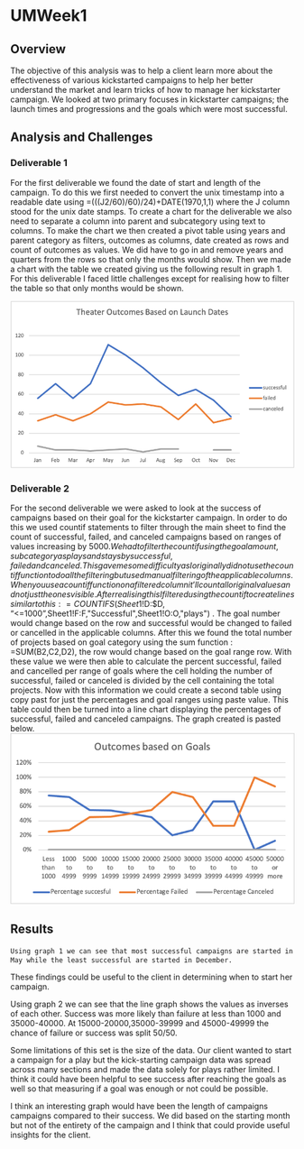# UMWeek1
## Overview
The objective of this analysis was to help a client learn more about the effectiveness of various kickstarted campaigns 
to help her better understand the market and learn tricks of how to manage her kickstarter campaign. We looked at two primary
focuses in kickstarter campaigns; the launch times and progressions and the goals which were most successful.
## Analysis and Challenges
### Deliverable 1
For the first deliverable we found the date of start and length of the campaign. To do this we first needed to convert
the unix timestamp into a readable date using =(((J2/60)/60)/24)+DATE(1970,1,1) where the J column stood for the unix date 
stamps. To create a chart for the deliverable we also need to separate a column into parent and subcategory using text to 
columns. To make the chart we then created a pivot table using years and parent category as filters, outcomes as columns, 
date created as rows and count of outcomes as values. We did have to go in and remove years and quarters from the rows so 
that only the months would show. Then we made a chart with the table we created giving us the following result in graph 1. 
For this deliverable I faced little challenges except for realising how to filter the table so that only months would be shown.

![graph 1](/Resources/Theater_Outcomes_vs_Launch.png)

### Deliverable 2
For the second deliverable we were asked to look at the success of campaigns based on their goal for the kickstarter campaign.
In order to do this we used countif statements to filter through the main sheet to find the count of successful, failed, and 
canceled campaigns based on ranges of values increasing by 5000$. We had to filter the countif using the goal amount, 
subcategory as plays and stays by successful, failed and canceled. This gave me some difficulty as I originally did not use 
the countif function to do all the filtering but used manual filtering of the applicable columns. When you use a countif 
function on a filtered column it’ll count all original values and not just the ones visible. After realising this I filtered 
using the countif to create lines similar to this: =COUNTIFS(Sheet1!$D:$D, “<=1000”,Sheet1!F:F,"Successful",Sheet1!O:O,"plays")
. The goal number would change based on the row and successful would be changed to failed or cancelled in the applicable 
columns. After this we found the total number of projects based on goal category using the sum function : =SUM(B2,C2,D2), the 
row would change based on the goal range row. With these value we were then able to calculate the percent successful, failed 
and cancelled per range of goals where the cell holding the number of successful, failed or canceled is divided by the cell 
containing the total projects. Now with this information we could create a second table using copy past for just the percentages 
and goal ranges using paste value. This table could then be turned into a line chart displaying the percentages of successful, 
failed and canceled campaigns. The graph created is pasted below.
![graph 2](/Resources/Outcomes_based_on_Goals.png)

## Results
	Using graph 1 we can see that most successful campaigns are started in May while the least successful are started in December. 
  These findings could be useful to the client in determining when to start her campaign. 
	
  Using graph 2 we can see that the line graph shows the values as inverses of each other. Success was more likely than failure
  at less than 1000 and 35000-40000. At 15000-20000,35000-39999 and 45000-49999 the chance of failure or success was split 50/50. 

Some limitations of this set is the size of the data. Our client wanted to start a campaign for a play but the kick-starting 
campaign data was spread across many sections and made the data solely for plays rather limited. I think it could have been 
helpful to see success after reaching the goals as well so that measuring if a goal was enough or not could be possible.

I think an interesting graph would have been the length of campaigns campaigns compared to their success. 
We did based on the starting month but not of the entirety of the campaign and I think that could provide useful insights for
the client. 

